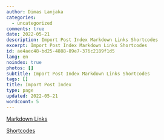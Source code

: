 ```yaml
---
author: Dimas Lanjaka
categories:
  - uncategorized
comments: true
date: 2022-05-21
description: Import Post Index Markdown Links Shortcodes
excerpt: Import Post Index Markdown Links Shortcodes
id: ae4aec48-bd25-4888-89e7-376c2189f1d5
lang: en
noindex: true
photos: []
subtitle: Import Post Index Markdown Links Shortcodes
tags: []
title: Import Post Index
type: page
updated: 2022-05-21
wordcount: 5
---
```


[Markdown Links](markdown-links.md)

[Shortcodes](shortcodes.md)